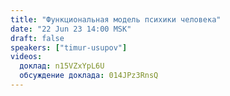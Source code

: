```yaml
---
title: "Функциональная модель психики человека"
date: "22 Jun 23 14:00 MSK"
draft: false
speakers: ["timur-usupov"]
videos:
  доклад: n15VZxYpL6U
  обсуждение доклада: 014JPz3RnsQ
---
```

